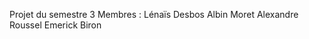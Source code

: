 Projet du semestre 3
Membres : 
    Lénaïs Desbos
    Albin Moret
    Alexandre Roussel
    Emerick Biron